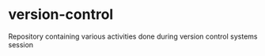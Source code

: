 # version-control
Repository containing various activities done during version control systems session
